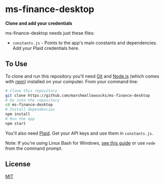 # ms-finance-desktop

**Clone and add your credentials**

ms-finance-desktop needs just these files:

- `constants.js` - Points to the app's main constants and dependencies. Add your Plaid credentials here.

## To Use

To clone and run this repository you'll need [Git](https://git-scm.com) and [Node.js](https://nodejs.org/en/download/) (which comes with [npm](http://npmjs.com)) installed on your computer. From your command line:

```bash
# Clone this repository
git clone https://github.com/marshmallowsocks/ms-finance-desktop
# Go into the repository
cd ms-finance-desktop
# Install dependencies
npm install
# Run the app
npm start
```

You'll also need [Plaid](https://dashboard.plaid.com/signup). Get your API keys and use them in `constants.js`.

Note: If you're using Linux Bash for Windows, [see this guide](https://www.howtogeek.com/261575/how-to-run-graphical-linux-desktop-applications-from-windows-10s-bash-shell/) or use `node` from the command prompt.

## License

[MIT](LICENSE.md)
